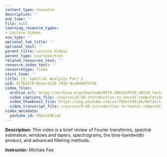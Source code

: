 ```yaml
---
content_type: resource
description: ''
end_time: ''
file: null
learning_resource_types:
- Lecture Videos
ocw_type: ''
optional_tab_title: ''
optional_text: ''
parent_title: Lecture Videos
parent_type: CourseSection
related_resources_text: ''
resource_index_text: ''
resourcetype: Video
start_time: ''
title: 13. Spectral Analysis Part 3
uid: 977b2b70-81aa-b135-7932-4ca0a047df4d
video_files:
  archive_url: https://archive.org/download/MIT9.40S18/MIT9_40S18_lec13_300k.mp4
  video_captions_file: /courses/9-40-introduction-to-neural-computation-spring-2018/e4982c724d9b51e88f933e58f9fe5dac_VQXxs59Eiak.vtt
  video_thumbnail_file: https://img.youtube.com/vi/VQXxs59Eiak/default.jpg
  video_transcript_file: /courses/9-40-introduction-to-neural-computation-spring-2018/f4de21362bcead3c6f2f10f1c3db3d40_VQXxs59Eiak.pdf
video_metadata:
  youtube_id: VQXxs59Eiak
---
```


**Description:** This video is a brief review of Fourier transforms, spectral estimation, windows and tapers, spectrograms, the time-bandwidth product, and advanced filtering methods.

**Instructor:** Michale Fee



